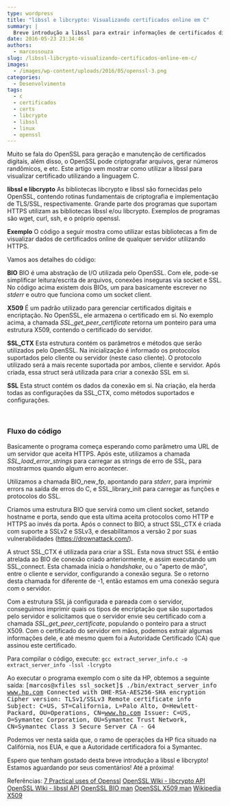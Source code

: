 ```yaml
---
type: wordpress
title: "libssl e libcrypto: Visualizando certificados online em C"
summary: |
  Breve introdução a libssl para extrair informações de certificados digitais de servidores.
date: 2016-05-23 23:34:46
authors:
  - marcossouza
slug: /libssl-libcrypto-visualizando-certificados-online-em-c/
images:
  - /images/wp-content/uploads/2016/05/openssl-3.png
categories:
  - Desenvolvimento
tags:
  - c
  - certificados
  - certs
  - libcrypto
  - libssl
  - linux
  - openssl
---
```


Muito se fala do OpenSSL para geração e manutenção de certificados digitais, além disso, o OpenSSL pode criptografar arquivos, gerar números randômicos, e etc. Este artigo vem mostrar como utilizar a libssl para visualizar certificado utilizando a linguagem C.
<!--more-->

<strong>libssl e libcrypto</strong>
As bibliotecas libcrypto e libssl são fornecidas pelo OpenSSL, contendo rotinas fundamentais de criptografia e implementação de TLS/SSL, respectivamente. Grande parte dos programas que suportam HTTPS utilizam as bibliotecas libssl e/ou libcrypto. Exemplos de programas são wget, curl, ssh, e o próprio openssl.

<strong>Exemplo</strong>
O código a seguir mostra como utilizar estas bibliotecas a fim de visualizar dados de certificados online de qualquer servidor utilizando HTTPS.

<script src="//gistfy-app.herokuapp.com/github/marcosps/experimentations/ssl/ssl_socket/src/extract_server_info.c?branch=master&amp;lang=cpp&amp;style=github" type="text/javascript"></script>

Vamos aos detalhes do código:

<strong>BIO</strong>
BIO é uma abstração de I/O utilizada pelo OpenSSL. Com ele, pode-se simplificar leitura/escrita de arquivos, conexões inseguras via socket e SSL. No código acima existem dois BIOs, um para basicamente escrever no <em>stderr</em> e outro que funciona como um socket client.

<strong>X509</strong>
É um padrão utilizado para gerenciar certificados digitais e encriptação. No OpenSSL, ele armazena o certificado em si. No exemplo acima, a chamada <em>SSL_get_peer_certificate</em> retorna um ponteiro para uma estrutura X509, contendo o certificado do servidor.

<strong>SSL_CTX</strong>
Esta estrutura contém os parâmetros e métodos que serão utilizados pelo OpenSSL. Na inicialização é informado os protocolos suportados pelo cliente ou servidor (neste caso cliente). O protocolo utilizado será a mais recente suportada por ambos, cliente e servidor. Após criada, essa struct será utilizada para criar a conexão SSL em si.

<strong>SSL</strong>
Esta struct contém os dados da conexão em si. Na criação, ela herda todas as configurações da SSL_CTX, como métodos suportados e configurações.

<strong> </strong>
<h3>Fluxo do código</h3>
Basicamente o programa começa esperando como parâmetro uma URL de um servidor que aceita HTTPS. Após este, utilizamos a chamada <em>SSL_load_error_strings</em> para carregar as strings de erro de SSL, para mostrarmos quando algum erro acontecer.

Utilizamos a chamada BIO_new_fp, apontando para <em>stderr</em>, para imprimir errors na saída de erros do C, e SSL_library_init para carregar as funções e protocolos do SSL.

Criamos uma estrutura BIO que servirá como um client socket, setando hostname e porta, sendo que esta ultima aceita protocolos como HTTP e HTTPS ao invés da porta. Após o connect to BIO, a struct SSL_CTX é criada com suporte a SSLv2 e SSLv3, e desabilitamos a versão 2 por suas vulnerabilidades (https://drownattack.com/).

A struct SSL_CTX é utilizada para criar a SSL. Esta nova struct SSL é então atrelada ao BIO de conexão criado anteriormente, e assim executando um SSL_connect. Esta chamada inicia o <em>handshake</em>, ou o "aperto de mão", entre o cliente e servidor, configurando a conexão segura. Se o retorno desta chamada for diferente de -1, então estamos em uma conexão segura com o servidor.

Com a estrutura SSL já configurada e pareada com o servidor, conseguimos imprimir quais os tipos de encriptação que são suportados pelo servidor e solicitamos que o servidor envie seu certificado com a chamada <em>SSL_get_peer_certificate</em>, populando o ponteiro para a struct X509. Com o certificado do servidor em mãos, podemos extrair algumas informações dele, e até mesmo quem foi a Autoridade Certificado (CA) que assinou este certificado.

Para compilar o código, execute:
<code>gcc extract_server_info.c -o extract_server_info -lssl -lcrypto</code>

Ao executar o programa exemplo com o site da HP, obtemos a seguinte saída:
<samp>[marcos@xfiles ssl_socket]$ ./bin/extract_server_info www.hp.com
Connected with DHE-RSA-AES256-SHA encryption
Cipher version: TLSv1/SSLv3
Remote certificate info
Subject: C=US, ST=California, L=Palo Alto, O=Hewlett-Packard, OU=Operations, CN=www.hp.com
Issuer: C=US, O=Symantec Corporation, OU=Symantec Trust Network, CN=Symantec Class 3 Secure Server CA - G4</samp>

Podemos ver nesta saída que, o ramo de operações da HP fica situado na Califórnia, nos EUA, e que a Autoridade certificadora foi a Symantec.

Espero que tenham gostado desta breve introdução a libssl e libcrypto! Estamos aguardando por seus comentários! Até a próxima!

Referências:
<a href="http://linuxaria.com/howto/openssl-7-usi-pratici" target="_blank">7 Practical uses of Openssl</a>
<a href="https://wiki.openssl.org/index.php/Libcrypto_API" target="_blank">OpenSSL WIki - libcrypto API</a>
<a href="https://wiki.openssl.org/index.php/Libssl_API" target="_blank">OpenSSL WIki - libssl API</a>
<a href="https://www.openssl.org/docs/manmaster/crypto/bio.html" target="_blank">OpenSSL BIO man</a>
<a href="https://www.openssl.org/docs/manmaster/crypto/x509.html" target="_blank">OpenSSL X509 man</a>
<a href="https://en.wikipedia.org/wiki/X.509" target="_blank">Wikipedia X509</a>